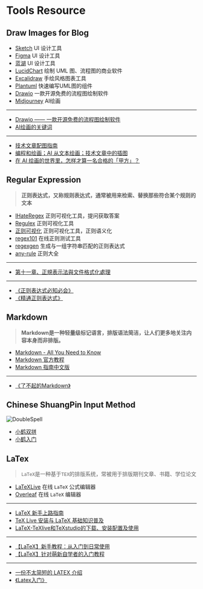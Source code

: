 # Tools Resource

## Draw Images for Blog

* [Sketch](https://www.lucidchart.com/pages/) UI 设计工具
* [Figma](https://www.figma.com/) UI 设计工具
* [蓝湖](https://lanhuapp.com/) UI 设计工具
* [LucidChart](https://www.lucidchart.com/pages/) 绘制 UML 图、流程图的商业软件
* [Excalidraw](https://excalidraw.com/) 手绘风格图表工具
* [Plantuml](https://plantuml.com/) 快速编写UML图的组件
* [Drawio](https://app.diagrams.net/) 一款开源免费的流程图绘制软件
* [Midjourney](https://www.midjourney.com/home/) AI绘画

***

* [Drawio —— 一款开源免费的流程图绘制软件](https://zhuanlan.zhihu.com/p/180534102)
* [AI绘画的关键词](https://397987634.notion.site/397987634/AI-764e6a50fbf04327945a12a07ce9654f)

***

* [技术文章配图指南](https://draveness.me/sketch-and-sketch/)
* [编程和绘画；AI 从文本绘画；技术文章中的插图](https://catcoding.me/p/weekly-15/)
* [在 AI 绘画的世界里，怎样才算一名合格的「甲方」？](https://sspai.com/post/75629)

## Regular Expression

> **正则表达式，又称规则表达式，通常被用来检索、替换那些符合某个规则的文本**

* [IHateRegex](https://ihateregex.io/) 正则可视化工具，提问获取答案
* [Regulex](https://jex.im/regulex/#!flags=\&re=%5E\(a%7Cb\)\*%3F%24) 正则可视化工具
* [正则可视化](https://wangwl.net/r/vr) 正则可视化工具，正则语义化
* [regex101](https://regex101.com/) 在线正则测试工具
* [regexgen](https://npm.runkit.com/regexgen) 生成与一组字符串匹配的正则表达式
* [any-rule](https://any86.github.io/any-rule) 正则大全

***

* [第十一章、正規表示法與文件格式化處理](https://linux.vbird.org/linux\_basic/centos7/0330regularex.php)

***

* [《正则表达式必知必会》](https://book.douban.com/subject/26285406/)
* [《精通正则表达式》](https://book.douban.com/subject/2154713/)

## Markdown

> **Markdown是一种轻量级标记语言，排版语法简洁，让人们更多地关注内容本身而非排版。**

* [Markdown - All You Need to Know](http://haoeric.github.io/markdown-grammar/#fnref:1)
* [Markdown 官方教程](https://markdown.com.cn/)
* [Markdown 指南中文版](https://www.markdown.xyz/)

***

* [《了不起的Markdown》](https://book.douban.com/subject/34613706/)

## Chinese ShuangPin Input Method

![DoubleSpell](https://bu.dusays.com/2022/10/30/635e1d0475d82.png)

* [小鹤双拼](https://flypy.com/)
* [小鹤入门](https://help.flypy.com/#/xh)

## LaTex

> `LaTeX`是一种基于`ΤΕΧ`的排版系统，常被用于排版期刊文章、书籍、学位论文

* [LaTeXLive](https://www.latexlive.com/) 在线 `LaTeX` 公式编辑器
* [Overleaf](https://www.overleaf.com/project) 在线 `LaTeX` 编辑器

***

* [LaTeX 新手上路指南](https://zhuanlan.zhihu.com/p/433710726)
* [TeX Live 安装与 LaTeX 基础知识普及](https://www.bilibili.com/video/BV1T7411G7RV?spm\_id\_from=333.337.search-card.all.click\&vd\_source=ae16ff6478eb15c1b87880540263910b)
* [LaTeX-TeXlive和TeXstudio的下载、安装配置及使用](https://zhuanlan.zhihu.com/p/138586028)

***

* [【LaTeX】新手教程：从入门到日常使用](https://zhuanlan.zhihu.com/p/456055339)
* [【LaTeX】针对萌新自学者的入门教程](https://zhuanlan.zhihu.com/p/521649367)

***

* [一份不太简短的 LATEX 介绍](http://www.ptep-online.com/ctan/lshort\_chinese.pdf)
* [《Latex入门》](https://book.douban.com/subject/24703731/)

